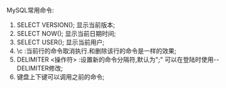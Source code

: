 MySQL常用命令:
1. SELECT VERSION(); 显示当前版本;
2. SELECT NOW(); 显示当前日期时间;
3. SELECT USER(); 显示当前用户;
4. \c :当前行的命令取消执行.和删除该行的命令是一样的效果;
5. DELIMITER <操作符> :设置新的命令分隔符,默认为";" 可以在登陆时使用--DELIMITER修改;
6. 键盘上下键可以调用之前的命令;

